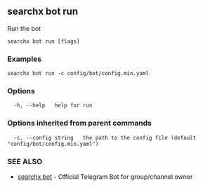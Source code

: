 ## searchx bot run

Run the bot

```
searchx bot run [flags]
```

### Examples

```
searchx bot run -c config/bot/config.min.yaml
```

### Options

```
  -h, --help   help for run
```

### Options inherited from parent commands

```
  -c, --config string   the path to the config file (default "config/bot/config.min.yaml")
```

### SEE ALSO

* [searchx bot](searchx_bot.md)	 - Official Telegram Bot for group/channel owner

